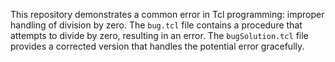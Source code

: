 This repository demonstrates a common error in Tcl programming: improper handling of division by zero.  The `bug.tcl` file contains a procedure that attempts to divide by zero, resulting in an error. The `bugSolution.tcl` file provides a corrected version that handles the potential error gracefully.